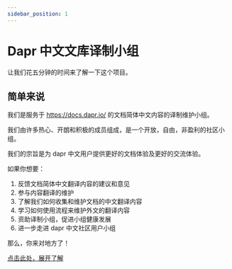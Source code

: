 ```yaml
---
sidebar_position: 1
---
```


# Dapr 中文文库译制小组

让我们花五分钟的时间来了解一下这个项目。

## 简单来说

我们是服务于 <https://docs.dapr.io/> 的文档简体中文内容的译制维护小组。

我们由许多热心、开朗和积极的成员组成，是一个开放，自由，非盈利的社区小组。

我们的宗旨是为 dapr 中文用户提供更好的文档体验及更好的交流体验。

如果你想要：

1. 反馈文档简体中文翻译内容的建议和意见
2. 参与内容翻译的维护
3. 了解我们如何收集和维护文档的中文翻译内容
4. 学习如何使用流程来维护外文的翻译内容
5. 资助译制小组，促进小组健康发展
6. 进一步走进 dapr 中文社区用户小组

那么，你来对地方了！

[点击此处，展开了解](actors.md)